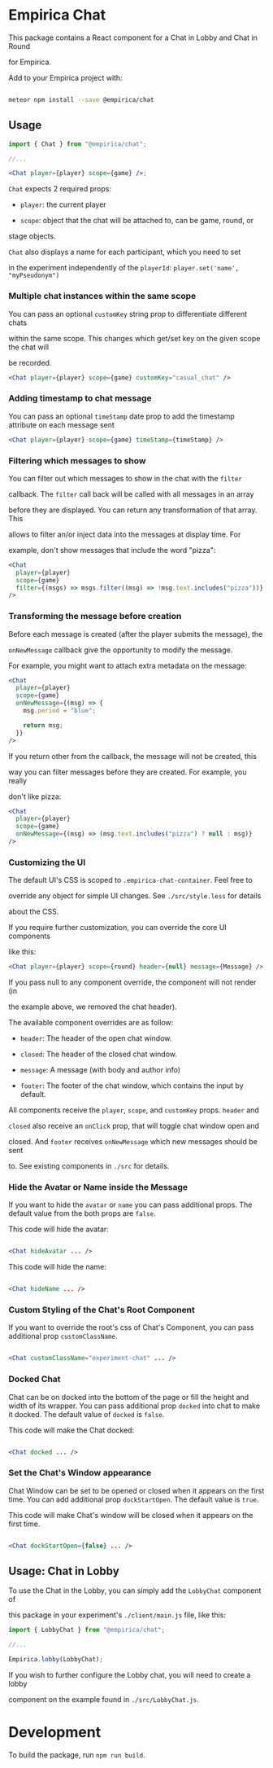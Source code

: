 # Empirica Chat

This package contains a React component for a Chat in Lobby and Chat in Round

for Empirica.

Add to your Empirica project with:

```sh

meteor npm install --save @empirica/chat

```

## Usage

```jsx
import { Chat } from "@empirica/chat";

//...

<Chat player={player} scope={game} />;
```

`Chat` expects 2 required props:

- `player`: the current player

- `scope`: object that the chat will be attached to, can be game, round, or

stage objects.

`Chat` also displays a name for each participant, which you need to set

in the experiment independently of the `playerId`: `player.set('name', "myPseudonym")`

### Multiple chat instances within the same scope

You can pass an optional `customKey` string prop to differentiate different chats

within the same scope. This changes which get/set key on the given scope the chat will

be recorded.

```jsx
<Chat player={player} scope={game} customKey="casual_chat" />
```

### Adding timestamp to chat message

You can pass an optional `timeStamp` date prop to add the timestamp attribute on each message sent

```jsx
<Chat player={player} scope={game} timeStamp={timeStamp} />
```

### Filtering which messages to show

You can filter out which messages to show in the chat with the `filter`

callback. The `filter` call back will be called with all messages in an array

before they are displayed. You can return any transformation of that array. This

allows to filter an/or inject data into the messages at display time. For

example, don't show messages that include the word "pizza":

```jsx
<Chat
  player={player}
  scope={game}
  filter={(msgs) => msgs.filter((msg) => !msg.text.includes("pizza"))}
/>
```

### Transforming the message before creation

Before each message is created (after the player submits the message), the

`onNewMessage` callback give the opportunity to modify the message.

For example, you might want to attach extra metadata on the message:

```jsx
<Chat
  player={player}
  scope={game}
  onNewMessage={(msg) => {
    msg.period = "blue";

    return msg;
  }}
/>
```

If you return other from the callback, the message will not be created, this

way you can filter messages before they are created. For example, you really

don't like pizza:

```jsx
<Chat
  player={player}
  scope={game}
  onNewMessage={(msg) => (msg.text.includes("pizza") ? null : msg)}
/>
```

### Customizing the UI

The default UI's CSS is scoped to `.empirica-chat-container`. Feel free to

override any object for simple UI changes. See `./src/style.less` for details

about the CSS.

If you require further customization, you can override the core UI components

like this:

```jsx
<Chat player={player} scope={round} header={null} message={Message} />
```

If you pass null to any component override, the component will not render (in

the example above, we removed the chat header).

The available component overrides are as follow:

- `header`: The header of the open chat window.

- `closed`: The header of the closed chat window.

- `message`: A message (with body and author info)

- `footer`: The footer of the chat window, which contains the input by default.

All components receive the `player`, `scope`, and `customKey` props. `header` and

`closed` also receive an `onClick` prop, that will toggle chat window open and

closed. And `footer` receives `onNewMessage` which new messages should be sent

to. See existing components in `./src` for details.

### Hide the Avatar or Name inside the Message

If you want to hide the `avatar` or `name` you can pass additional props. The default value from the both props are `false`.

This code will hide the avatar:

```jsx

<Chat hideAvatar ... />

```

This code will hide the name:

```jsx

<Chat hideName ... />

```

### Custom Styling of the Chat's Root Component

If you want to override the root's css of Chat's Component, you can pass additional prop `customClassName`.

```jsx

<Chat customClassName="experiment-chat" ... />

```

### Docked Chat

Chat can be on docked into the bottom of the page or fill the height and width of its wrapper. You can pass additional prop `docked` into chat to make it docked. The default value of `docked` is `false`.

This code will make the Chat docked:

```jsx

<Chat docked ... />

```

### Set the Chat's Window appearance

Chat Window can be set to be opened or closed when it appears on the first time. You can add additional prop `dockStartOpen`. The default value is `true`.

This code will make Chat's window will be closed when it appears on the first time.

```jsx

<Chat dockStartOpen={false} ... />

```

## Usage: Chat in Lobby

To use the Chat in the Lobby, you can simply add the `LobbyChat` component of

this package in your experiment's `./client/main.js` file, like this:

```js
import { LobbyChat } from "@empirica/chat";

//...

Empirica.lobby(LobbyChat);
```

If you wish to further configure the Lobby chat, you will need to create a lobby

component on the example found in `./src/LobbyChat.js`.

# Development

To build the package, run `npm run build`.
